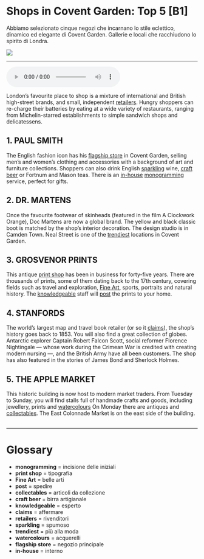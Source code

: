 # Shops in Covent Garden: Top 5   [B1]

Abbiamo selezionato cinque negozi che incarnano lo stile eclettico, dinamico ed elegante di Covent Garden. Gallerie e locali che racchiudono lo spirito di Londra.

![](Shops%20in%20Covent%20Garden%20Top%205.webp)

--------------

<div>
<audio controls autoplay>
    <source src="https:/raw.githubusercontent.com/dartie/speakup/main/2024-12/Shops%20in%20Covent%20Garden%20Top%205.mp3" type="audio/mpeg">
</audio>
</div>


London’s favourite place to shop is a mixture of international and British high-street brands, and small, independent [retailers](## "rivenditori"). Hungry shoppers can re-charge their batteries by eating at a wide variety of restaurants, ranging from Michelin-starred establishments to simple sandwich shops and delicatessens. 

## 1. PAUL SMITH
The English fashion icon has his [flagship store](## "negozio principale") in Covent Garden, selling men’s and women’s clothing and accessories with a background of art and furniture collections. Shoppers can also drink English [sparkling](## "spumoso") wine, [craft beer](## "birra artigianale") or Fortnum and Mason teas. There is an [in-house](## "interno") [monogramming](## "incisione delle iniziali") service, perfect for gifts.

## 2. DR. MARTENS
Once the favourite footwear of skinheads (featured in the film A Clockwork Orange), Doc Martens are now a global brand. The yellow and black classic boot is matched by the shop’s interior decoration. The design studio is in Camden Town. Neal Street is one of the [trendiest](## "più alla moda") locations in Covent Garden.  

## 3. GROSVENOR PRINTS
This antique [print shop](## "tipografia") has been in business for forty-five years. There are thousands of prints, some of them dating back to the 17th century, covering fields such as travel and exploration, [Fine Art](## "belle arti"), sports, portraits and natural history. The [knowledgeable](## "esperto") staff will [post](## "spedire") the prints to your home. 

## 4. STANFORDS
The world’s largest map and travel book retailer (or so it [claims](## "affermare")), the shop’s history goes back to 1853. You will also find a great collection of globes. Antarctic explorer Captain Robert Falcon Scott, social reformer Florence Nightingale — whose work during the Crimean War is credited with creating modern nursing —, and the British Army have all been customers. The shop has also featured in the stories of James Bond and Sherlock Holmes.

## 5. THE APPLE MARKET 
This historic building is now host to modern market traders. From Tuesday to Sunday, you will find stalls full of handmade crafts and goods, including jewellery, prints and [watercolours](## "acquerelli") On Monday there are antiques and [collectables](## "articoli da collezione"). The East Colonnade Market is on the east side of the building.  

--------------

<div style = "display:block; clear:both; page-break-after:always;"></div>

# Glossary
* **monogramming** = incisione delle iniziali
* **print shop** = tipografia
* **Fine Art** = belle arti
* **post** = spedire
* **collectables** = articoli da collezione
* **craft beer** = birra artigianale
* **knowledgeable** = esperto
* **claims** = affermare
* **retailers** = rivenditori
* **sparkling** = spumoso
* **trendiest** = più alla moda
* **watercolours** = acquerelli
* **flagship store** = negozio principale
* **in-house** = interno

